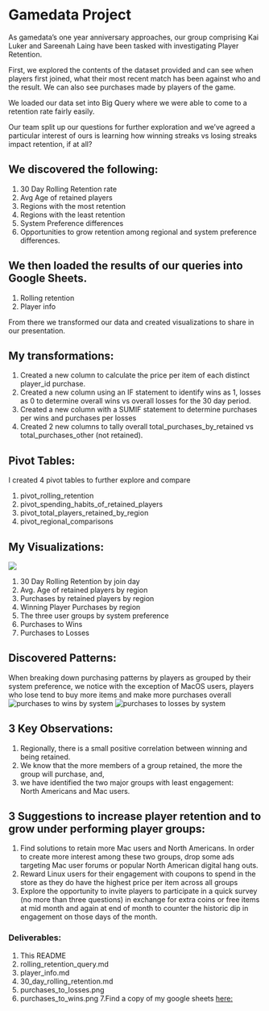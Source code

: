 # Gamedata Project

As gamedata’s one year anniversary approaches, our group comprising Kai Luker and Sareenah Laing have been tasked with investigating Player Retention.

First, we explored the contents of the dataset provided and can see when players first joined, what their most recent match has been against who and the result.  We can also see purchases made by players of the game.

We loaded our data set into Big Query where we were able to come to a retention rate fairly easily. 

Our team split up our questions for further exploration and we’ve agreed a particular  interest of ours is learning how winning streaks vs losing streaks impact retention, if at all? 

## We discovered the following:
1. 30 Day Rolling Retention rate
2. Avg Age of retained players
3. Regions with the most retention 
4. Regions with the least retention
5. System Preference differences 
6. Opportunities to grow retention among regional and system preference differences.

## We then loaded the results of our queries into Google Sheets.

1. Rolling retention
2. Player info

From there we transformed our data and created visualizations to share in our presentation.

## My transformations:
1. Created a new column to calculate the price per item of each distinct player_id purchase.
2. Created a new column using an IF statement to identify wins as 1, losses as 0 to determine overall wins vs overall losses for the 30 day period.
3. Created a new column with a SUMIF statement to determine purchases per wins and purchases per losses 
4. Created 2 new columns to tally overall total_purchases_by_retained vs total_purchases_other (not retained).

## Pivot Tables:
I created 4 pivot tables to further explore and compare
1. pivot_rolling_retention
2. pivot_spending_habits_of_retained_players
3. pivot_total_players_retained_by_region
4. pivot_regional_comparisons

## My Visualizations:
![](https://github.com/slaing77/Player-Retention-Analysis/blob/92b1e559f9ab75e54f8658bdf700cfe65e290405/30_day_rolling_retention.png)
1. 30 Day Rolling Retention by join day
2. Avg. Age of retained players by region
3. Purchases by retained players by region
4. Winning Player Purchases by region
5. The three user groups by system preference
6. Purchases to Wins
7. Purchases to Losses

## Discovered Patterns:
When breaking down purchasing patterns by players as grouped by their system preference, we notice with the exception of MacOS users, players who lose tend to buy more items and make more purchases overall	
![purchases to wins by system](https://github.com/slaing77/Player-Retention-Analysis/blob/92b1e559f9ab75e54f8658bdf700cfe65e290405/purchases_to_wins.png)
![purchases to losses by system](https://github.com/slaing77/Player-Retention-Analysis/blob/92b1e559f9ab75e54f8658bdf700cfe65e290405/purchases_to_losses.png)
								
## 3 Key Observations:					
1. Regionally, there is a  small positive correlation between winning and being retained.					
2. We know that the more members of a group retained, the more the group will purchase,
and,
3. we have identified the two major groups with least engagement:  
North Americans and Mac users.	


## 3 Suggestions to increase player retention and to grow under performing player groups:						
1. Find solutions to retain more Mac users and North Americans. In order to create more interest among these two groups, drop some ads targeting Mac user forums or popular North American digital hang outs.						
2. Reward Linux users for their engagement with coupons to spend in the store as they do have the highest price per item across all groups
3. Explore the opportunity to invite  players to participate in a quick survey (no more than three questions) in exchange for extra coins or free items at mid month and again at end of month to counter the historic dip in engagement on those days of the month.		

### Deliverables:
1. This README
2. rolling_retention_query.md
3. player_info.md
4. 30_day_rolling_retention.md
5. purchases_to_losses.png 
6. purchases_to_wins.png 
7.Find a copy of my google sheets [here:](https://docs.google.com/spreadsheets/d/1N0DI3EL85mpTXdJVFiqlGKbHarBtINIuyOFe2v9nTHU/edit?usp=sharing)
							




